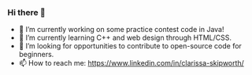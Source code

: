 ### Hi there 👋

- 🔭  I’m currently working on some practice contest code in Java!
- 🌱  I’m currently learning C++ and web design through HTML/CSS.
- 🤔  I’m looking for opportunities to contribute to open-source code for beginners.
- 📫  How to reach me: https://www.linkedin.com/in/clarissa-skipworth/

<!--
**cskipworth/cskipworth** is a ✨ _special_ ✨ repository because its `README.md` (this file) appears on your GitHub profile.

Here are some ideas to get you started:


